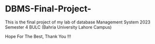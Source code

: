 # DBMS-Final-Project-


This is the final project of my lab of database Management System 2023 Semester 4 BULC (Bahria University Lahore Campus) 


Hope For The Best, Thank You !!!
